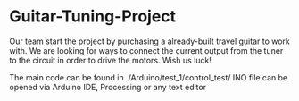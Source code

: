 # Guitar-Tuning-Project

Our team start the project by purchasing a already-built travel guitar to work with. We are looking for ways to connect the current output from the tuner to the circuit in order to drive the motors. Wish us luck!

The main code can be found in ./Arduino/test_1/control_test/
INO file can be opened via Arduino IDE, Processing or any text editor
